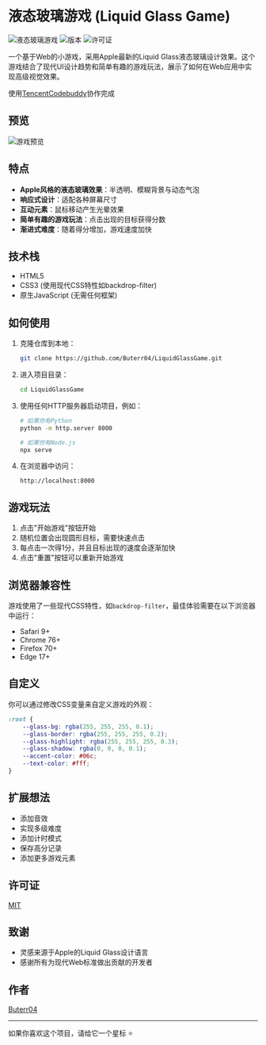 # 液态玻璃游戏 (Liquid Glass Game)

![液态玻璃游戏](https://img.shields.io/badge/游戏-液态玻璃-blue)
![版本](https://img.shields.io/badge/版本-1.0.0-green)
![许可证](https://img.shields.io/badge/许可证-MIT-orange)

一个基于Web的小游戏，采用Apple最新的Liquid Glass液态玻璃设计效果。这个游戏结合了现代UI设计趋势和简单有趣的游戏玩法，展示了如何在Web应用中实现高级视觉效果。

使用[TencentCodebuddy](https://www.codebuddy.ai)协作完成

## 预览

![游戏预览](images/game-preview.png)

## 特点

- **Apple风格的液态玻璃效果**：半透明、模糊背景与动态气泡
- **响应式设计**：适配各种屏幕尺寸
- **互动元素**：鼠标移动产生光晕效果
- **简单有趣的游戏玩法**：点击出现的目标获得分数
- **渐进式难度**：随着得分增加，游戏速度加快

## 技术栈

- HTML5
- CSS3 (使用现代CSS特性如backdrop-filter)
- 原生JavaScript (无需任何框架)

## 如何使用

1. 克隆仓库到本地：
   ```bash
   git clone https://github.com/Buterr04/LiquidGlassGame.git
   ```

2. 进入项目目录：
   ```bash
   cd LiquidGlassGame
   ```

3. 使用任何HTTP服务器启动项目，例如：
   ```bash
   # 如果你有Python
   python -m http.server 8000
   
   # 如果你有Node.js
   npx serve
   ```

4. 在浏览器中访问：
   ```
   http://localhost:8000
   ```

## 游戏玩法

1. 点击"开始游戏"按钮开始
2. 随机位置会出现圆形目标，需要快速点击
3. 每点击一次得1分，并且目标出现的速度会逐渐加快
4. 点击"重置"按钮可以重新开始游戏

## 浏览器兼容性

游戏使用了一些现代CSS特性，如`backdrop-filter`，最佳体验需要在以下浏览器中运行：

- Safari 9+
- Chrome 76+
- Firefox 70+
- Edge 17+

## 自定义

你可以通过修改CSS变量来自定义游戏的外观：

```css
:root {
    --glass-bg: rgba(255, 255, 255, 0.1);
    --glass-border: rgba(255, 255, 255, 0.2);
    --glass-highlight: rgba(255, 255, 255, 0.3);
    --glass-shadow: rgba(0, 0, 0, 0.1);
    --accent-color: #06c;
    --text-color: #fff;
}
```

## 扩展想法

- 添加音效
- 实现多级难度
- 添加计时模式
- 保存高分记录
- 添加更多游戏元素

## 许可证

[MIT](LICENSE)

## 致谢

- 灵感来源于Apple的Liquid Glass设计语言
- 感谢所有为现代Web标准做出贡献的开发者

## 作者

[Buterr04](https://github.com/Buterr04)

---

如果你喜欢这个项目，请给它一个星标 ⭐
